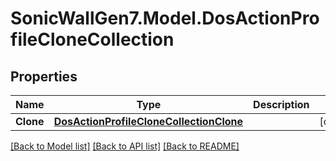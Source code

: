 # SonicWallGen7.Model.DosActionProfileCloneCollection

## Properties

Name | Type | Description | Notes
------------ | ------------- | ------------- | -------------
**Clone** | [**DosActionProfileCloneCollectionClone**](DosActionProfileCloneCollectionClone.md) |  | [optional] 

[[Back to Model list]](../README.md#documentation-for-models) [[Back to API list]](../README.md#documentation-for-api-endpoints) [[Back to README]](../README.md)

